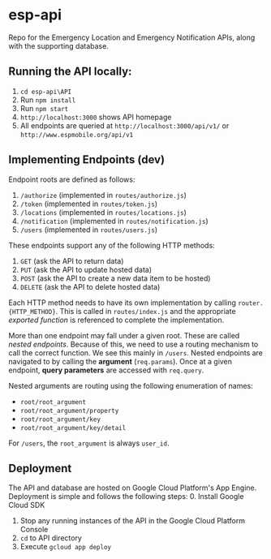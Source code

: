# esp-api

Repo for the Emergency Location and Emergency Notification APIs, along with the supporting database.

## Running the API locally:
1. `cd esp-api\API`
2. Run `npm install`
3. Run `npm start`
4. `http://localhost:3000` shows API homepage
5. All endpoints are queried at `http://localhost:3000/api/v1/` or `http://www.espmobile.org/api/v1`

## Implementing Endpoints (dev)
Endpoint roots are defined as follows:
1. `/authorize` (implemented in `routes/authorize.js`)
2. `/token` (implemented in `routes/token.js`)
3. `/locations` (implemented in `routes/locations.js`)
4. `/notification` (implemented in `routes/notification.js`)
5. `/users` (implemented in `routes/users.js`)

These endpoints support any of the following HTTP methods:
1. `GET` (ask the API to return data)
2. `PUT` (ask the API to update hosted data)
3. `POST` (ask the API to create a new data item to be hosted)
4. `DELETE` (ask the API to delete hosted data)

Each HTTP method needs to have its own implementation by calling `router.{HTTP_METHOD}`. This is called in `routes/index.js` and the appropriate *exported function* is referenced to complete the implementation.

More than one endpoint may fall under a given root. These are called *nested endpoints*. Because of this, we need to use a routing mechanism to call the correct function. We see this mainly in `/users`. Nested endpoints are navigated to by calling the **argument** (`req.params`). Once at a given endpoint, **query parameters** are accessed with `req.query`.

Nested arguments are routing using the following enumeration of names:

- `root/root_argument`
- `root/root_argument/property`
- `root/root_argument/key`
- `root/root_argument/key/detail`

For `/users`, the `root_argument` is always `user_id`.

## Deployment

The API and database are hosted on Google Cloud Platform's App Engine. Deployment is simple and follows the following steps:
0. Install Google Cloud SDK
1. Stop any running instances of the API in the Google Cloud Platform Console
1. `cd` to API directory
2. Execute `gcloud app deploy`

